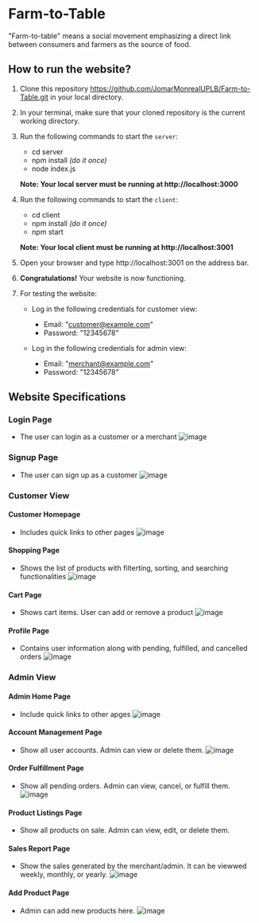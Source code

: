 # Farm-to-Table

"Farm-to-table" means a social movement emphasizing a direct link between consumers and farmers as the source of food.

## How to run the website?

1. Clone this repository https://github.com/JomarMonrealUPLB/Farm-to-Table.git in your local directory.

2. In your terminal, make sure that your cloned repository is the current working directory.

3. Run the following commands to start the `server`:

   - cd server
   - npm install _(do it once)_
   - node index.js

   **Note: Your local server must be running at http://localhost:3000**

4. Run the following commands to start the `client`:

   - cd client
   - npm install _(do it once)_
   - npm start

   **Note: Your local client must be running at http://localhost:3001**

5. Open your browser and type http://localhost:3001 on the address bar.

6. **Congratulations!** Your website is now functioning.

7. For testing the website:

   - Log in the following credentials for customer view:

     - Email: "customer@example.com"
     - Password: "12345678"

   - Log in the following credentials for admin view:

     - Email: "merchant@example.com"
     - Password: "12345678"

## Website Specifications

### Login Page

- The user can login as a customer or a merchant
![image](https://github.com/JomarMonrealUPLB/Farm-to-Table/assets/159239289/911ca919-254b-43cf-890e-e8fbfc339b88)


### Signup Page

- The user can sign up as a customer
  ![image](https://github.com/JomarMonrealUPLB/Farm-to-Table/assets/159239289/c7eee27c-3437-4373-a4f3-2f90d007529d)


### Customer View

#### Customer Homepage

- Includes quick links to other pages
  ![image](https://github.com/JomarMonrealUPLB/Farm-to-Table/assets/112914563/80166544-131f-4823-86f6-0efd101a2f88)

#### Shopping Page

- Shows the list of products with filterting, sorting, and searching functionalities
  ![image](https://github.com/JomarMonrealUPLB/Farm-to-Table/assets/112914563/1748a041-3be1-45b3-8948-8403a4b1e9a6)

#### Cart Page

- Shows cart items. User can add or remove a product
  ![image](https://github.com/JomarMonrealUPLB/Farm-to-Table/assets/112914563/8563c430-2bfa-4f8b-ba79-ddae1bea0106)

#### Profile Page

- Contains user information along with pending, fulfilled, and cancelled orders
  ![image](https://github.com/JomarMonrealUPLB/Farm-to-Table/assets/112914563/95374c20-82ea-4f83-8a48-679eaf98135f)

### Admin View

#### Admin Home Page

- Include quick links to other apges
  ![image](https://github.com/JomarMonrealUPLB/Farm-to-Table/assets/159239289/e8aeef82-666f-4dd0-8885-1f573fe6e15c)

#### Account Management Page

- Show all user accounts. Admin can view or delete them.
  ![image](https://github.com/JomarMonrealUPLB/Farm-to-Table/assets/159239289/1f5b82e7-a4cd-442c-abfa-2eaf4e759c07)

#### Order Fulfillment Page

- Show all pending orders. Admin can view, cancel, or fulfill them.
  ![image](https://github.com/JomarMonrealUPLB/Farm-to-Table/assets/159239289/343d10fa-e787-4eaf-a1ed-dc5eacc55306)

#### Product Listings Page

- Show all products on sale. Admin can view, edit, or delete them.

#### Sales Report Page

- Show the sales generated by the merchant/admin. It can be viewwed weekly, monthly, or yearly.
  ![image](https://github.com/JomarMonrealUPLB/Farm-to-Table/assets/159239289/723e96bc-6989-4e23-8290-a17097e33a3f)

#### Add Product Page

- Admin can add new products here.
  ![image](https://github.com/JomarMonrealUPLB/Farm-to-Table/assets/159239289/7f8b26c2-f87f-4eb4-9191-f4e15fd229a3)


